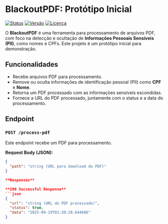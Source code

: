 # BlackoutPDF: Protótipo Inicial

[![Status](https://img.shields.io/badge/status-em%20desenvolvimento-yellow)](https://github.com/seu-usuario/blackoutpdf)
[![Versão](https://img.shields.io/badge/version-0.1.0-blue)](https://github.com/seu-usuario/blackoutpdf/releases)
[![Licença](https://img.shields.io/badge/license-MIT-green)](LICENSE)

O **BlackoutPDF** é uma ferramenta para processamento de arquivos PDF, com foco na detecção e ocultação de **Informações Pessoais Sensíveis (PII)**, como nomes e CPFs. Este projeto é um protótipo inicial para demonstração.

## Funcionalidades
- Recebe arquivos PDF para processamento.
- Remove ou oculta informações de identificação pessoal (PII) como **CPF** e **Nome**.
- Retorna um PDF processado com as informações sensíveis escondidas.
- Fornece a URL do PDF processado, juntamente com o status e a data do processamento.

## Endpoint

### `POST /process-pdf`
Este endpoint recebe um PDF para processamento.

**Request Body (JSON):**
```json
{
  "path": "string (URL para download do PDF)"
}

**Responses**

**200 Successful Response**
```json
{
  "url": "string (URL do PDF processado)",
  "status": true,
  "data": "2025-09-19T01:30:28.644686"
}
